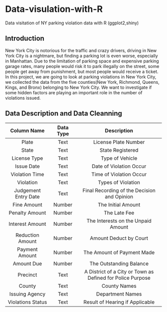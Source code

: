 # Data-visulation-with-R
Data visitation of NY parking violation data with R (ggplot2,shiny)

## Introduction
New York City is notorious for the traffic and crazy drivers, driving in New York City is a nightmare, but
finding a parking lot is even worse, especially in Manhattan. Due to the limitation of parking space and
expensive parking garage rates, many people would risk it to park illegally on the street, some people get
away from punishment, but most people would receive a ticket. In this project, we are going to look at
parking violations in New York City, we collected the data from the five counties(New York, Richmond,
Queens, Kings, and Bronx) belonging to New York City. We want to investigate if some hidden factors are
playing an important role in the number of violations issued.

## Data Description and Data Cleanning
|Column Name | Data Type | Description |
 | :---:        |    :----:   |          :---: |
 |Plate   | Text      | License Plate Number  | 
 |State       | Text      | State Registered|
 |License Type | Text | Type of Vehicle |
 |Issue Date | Text | Date of Violation Occur |
 |Violation Time | Text | Time of Violation Occur |
 |Violation | Text | Types of Violation |
 |Judgement Entry Date | Text | Final Recording of the Decision and Opinion |
 |Fine Amount | Number| The Initial Amount |
 |Penalty Amount | Number | The Late Fee |
 |Interest Amount | Number | The Interests on the Unpaid Amount |
 |Reduction Amount | Number | Amount Deduct by Court |
 |Payment Amount | Number | The Amount of Payment Made |
 |Amount Due | Number | The Outstanding Balance |
 |Precinct | Text | A District of a City or Town as Defined for Police Purpose |
 |County | Text | County Names |
 |Issuing Agency | Text | Department Names|
 |Violations Status | Text | Result of Hearing if Applicable |



